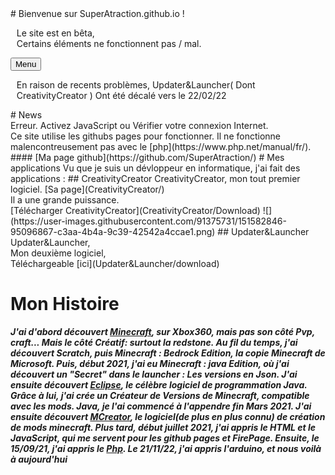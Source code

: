 <script src="https://superatraction.github.io/index.js"></script>
<link href="Css/Base.css" rel="stylesheet">
# Bienvenue sur SuperAtraction.github.io !

<div class="ui-state-error ui-corner-all" style="padding: 0 .7em;">
		<p><span class="ui-icon ui-icon-alert" style="float: left; margin-right: .3em;"></span>
			Le site est en bêta,<br>
			Certains éléments ne fonctionnent pas / mal.
	</p>
</div>
<button id="Menu" onClick="Menu()">
	Menu
</button>
<div id="temp" title="Menu"></div>

<link href="https://superatraction.github.io/JQuery/jquery-ui.css" rel="stylesheet">
<div class="ui-state-error ui-corner-all" style="padding: 0 .7em;">
		<p><span class="ui-icon ui-icon-alert" style="float: left; margin-right: .3em;"></span>
			En raison de recents problèmes, Updater&Launcher( Dont CreativityCreator ) Ont été décalé vers le 22/02/22
	</p>
</div>
# News
<div id="LND">Erreur. Activez JavaScript ou Vérifier votre connexion Internet.</div>
Ce site utilise les githubs pages pour fonctionner.
Il ne fonctionne malencontreusement pas avec le [php](https://www.php.net/manual/fr/).
#### [Ma page github](https://github.com/SuperAtraction/)
# Mes applications
Vu que je suis un dévloppeur en informatique, j'ai fait des applications :
## CreativityCreator
CreativityCreator, mon tout premier logiciel.
[Sa page](CreativityCreator/)
<br>
Il a une grande puissance.
<br>
[Télécharger CreativityCreator](CreativityCreator/Download)
![](https://user-images.githubusercontent.com/91375731/151582846-95096867-c3aa-4b4a-9c39-42542a4ccae1.png)
## Updater&Launcher
Updater&Launcher,<br>
Mon deuxième logiciel,<br>
Téléchargeable [ici](Updater&Launcher/download)

# Mon Histoire
_**J'ai d'abord découvert [Minecraft](http://minecraft.net), sur Xbox360, mais pas son côté Pvp, craft... Mais le côté Créatif: surtout la redstone. Au fil du temps, j'ai découvert Scratch, puis Minecraft : Bedrock Edition, la copie Minecraft de Microsoft. Puis, début 2021, j'ai eu Minecraft : java Edition, où j'ai découvert un "Secret" dans le launcher : Les versions en Json. J'ai ensuite découvert [Eclipse](http://eclipse.org), le célèbre logiciel de programmation Java. Grâce à lui, j'ai crée un Créateur de Versions de Minecraft, compatible avec les mods. Java, je l'ai commencé à l'appendre fin Mars 2021. J'ai ensuite découvert [MCreator](http://mcreator.net), le logiciel(de plus en plus connu) de création de mods minecraft. Plus tard, début juillet 2021, j'ai appris le HTML et le JavaScript, qui me servent pour les github pages et FirePage. Ensuite, le 15/09/21, j'ai appris le [Php](http://php.net). Le 21/11/22, j'ai appris l'arduino, et nous voilà à aujourd'hui**_

<script src="https://superatraction.github.io/JQuery/external/jquery/jquery.js"></script>
<script src="https://superatraction.github.io/JQuery/jquery-ui.js"></script>
<script type="text/javascript">
	$("#temp").load("dialog.txt");
$( "#temp" ).dialog({
autoOpen: false,
      show: {
        effect: "blind",
        duration: 1000
      },
      hide: {
        effect: "explode",
        duration: 1000
      },
          modal: true,
            buttons: {
      }
});

$("#LND").load("LNews.txt");
	
function Menu() {
      $( "#temp" ).dialog("open");
}
	
	
</script>
